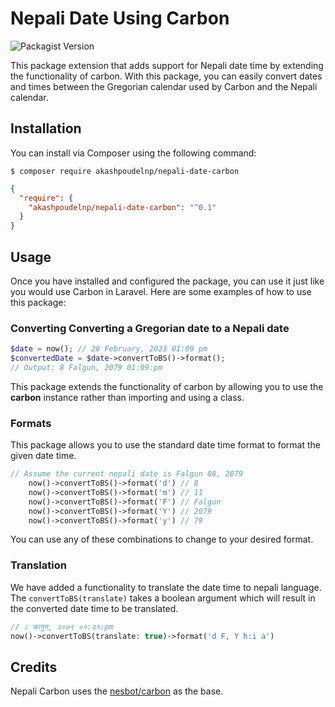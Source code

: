 # Nepali Date Using Carbon

<img alt="Packagist Version" src="https://img.shields.io/packagist/v/akashpoudelnp/nepali-date-carbon">

This package extension that adds support for Nepali date time by extending the functionality of carbon.
With this package, you can easily convert dates and times between the Gregorian calendar used by Carbon and the Nepali
calendar.

## Installation

You can install via Composer using the following command:

```
$ composer require akashpoudelnp/nepali-date-carbon
 ```

```json
{
  "require": {
    "akashpoudelnp/nepali-date-carbon": "^0.1"
  }
}
```

## Usage

Once you have installed and configured the package, you can use it just like you would use Carbon in Laravel. Here are
some examples of how to use this package:

### Converting Converting a Gregorian date to a Nepali date

```php
$date = now(); // 20 February, 2023 01:09 pm
$convertedDate = $date->convertToBS()->format();
// Output: 8 Falgun, 2079 01:09:pm
```

This package extends the functionality of carbon by allowing you to use the **carbon** instance rather than importing
and using a class.

### Formats

This package allows you to use the standard date time format to format the given date time.

```php
// Assume the current nepali date is Falgun 08, 2079
    now()->convertToBS()->format('d') // 8
    now()->convertToBS()->format('m') // 11
    now()->convertToBS()->format('F') // Falgun
    now()->convertToBS()->format('Y') // 2079
    now()->convertToBS()->format('y') // 79
```

You can use any of these combinations to change to your desired format.

### Translation

We have added a functionality to translate the date time to nepali language.
The ``convertToBS(translate)`` takes a boolean argument which will result in the
converted date time to be translated.

```php
// ८ फागुन, २०७९ ०१:२१:pm
now()->convertToBS(translate: true)->format('d F, Y h:i a') 
```

## Credits

Nepali Carbon uses the [nesbot/carbon](https://carbon.nesbot.com/) as the base. 
